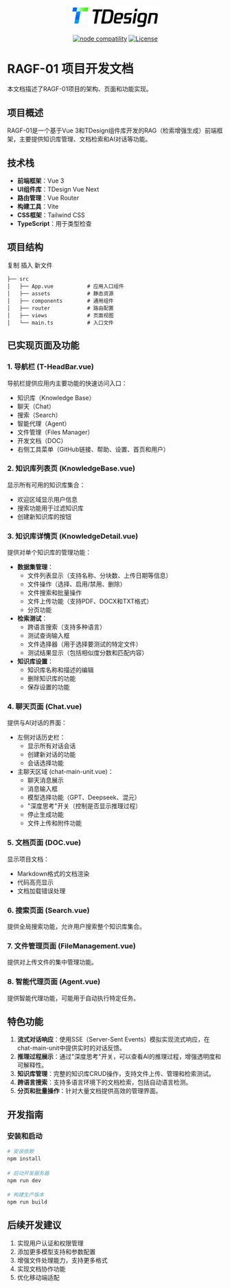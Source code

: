 <p style="display:flex; justify-content: center">

</p>
<p align="center">
  <a href="https://tdesign.tencent.com/vue-next/overview" target="_blank">
   <img alt="TDesign Logo" width="200" src="./public/tdesign-logo.svg"/>
  </a>
</p>

<p align="center">
  <a href="https://nodejs.org/en/about/releases/"><img src="https://img.shields.io/node/v/vite.svg" alt="node compatility"></a>
  <a href="https://github.com/Tencent/tdesign-react-starter/blob/develop/LICENSE">
    <img src="https://img.shields.io/npm/l/tdesign-react.svg?sanitize=true" alt="License">
  </a>
</p>


# RAGF-01 项目开发文档

本文档描述了RAGF-01项目的架构、页面和功能实现。

## 项目概述

RAGF-01是一个基于Vue 3和TDesign组件库开发的RAG（检索增强生成）前端框架，主要提供知识库管理、文档检索和AI对话等功能。

## 技术栈

- **前端框架**：Vue 3
- **UI组件库**：TDesign Vue Next
- **路由管理**：Vue Router
- **构建工具**：Vite
- **CSS框架**：Tailwind CSS
- **TypeScript**：用于类型检查

## 项目结构

 复制 插入 新文件

```
├── src
│   ├── App.vue           # 应用入口组件
│   ├── assets            # 静态资源
│   ├── components        # 通用组件
│   ├── router            # 路由配置
│   ├── views             # 页面视图
│   └── main.ts           # 入口文件
```

## 已实现页面及功能

### 1. 导航栏 (T-HeadBar.vue)

导航栏提供应用内主要功能的快速访问入口：

- 知识库（Knowledge Base）
- 聊天（Chat）
- 搜索（Search）
- 智能代理（Agent）
- 文件管理（Files Manager）
- 开发文档（DOC）
- 右侧工具菜单（GitHub链接、帮助、设置、首页和用户）

### 2. 知识库列表页 (KnowledgeBase.vue)

显示所有可用的知识库集合：

- 欢迎区域显示用户信息
- 搜索功能用于过滤知识库
- 创建新知识库的按钮

### 3. 知识库详情页 (KnowledgeDetail.vue)

提供对单个知识库的管理功能：

- **数据集管理**：
  - 文件列表显示（支持名称、分块数、上传日期等信息）
  - 文件操作（选择、启用/禁用、删除）
  - 文件搜索和批量操作
  - 文件上传功能（支持PDF、DOCX和TXT格式）
  - 分页功能
- **检索测试**：
  - 跨语言搜索（支持多种语言）
  - 测试查询输入框
  - 文件选择器（用于选择要测试的特定文件）
  - 测试结果显示（包括相似度分数和匹配内容）
- **知识库设置**：
  - 知识库名称和描述的编辑
  - 删除知识库的功能
  - 保存设置的功能

### 4. 聊天页面 (Chat.vue)

提供与AI对话的界面：

- 左侧对话历史栏：
  - 显示所有对话会话
  - 创建新对话的功能
  - 会话选择功能
- 主聊天区域 (chat-main-unit.vue)：
  - 聊天消息展示
  - 消息输入框
  - 模型选择功能（GPT、Deepseek、混元）
  - "深度思考"开关（控制是否显示推理过程）
  - 停止生成功能
  - 文件上传和附件功能

### 5. 文档页面 (DOC.vue)

显示项目文档：

- Markdown格式的文档渲染
- 代码高亮显示
- 文档加载错误处理

### 6. 搜索页面 (Search.vue)

提供全局搜索功能，允许用户搜索整个知识库集合。

### 7. 文件管理页面 (FileManagement.vue)

提供对上传文件的集中管理功能。

### 8. 智能代理页面 (Agent.vue)

提供智能代理功能，可能用于自动执行特定任务。

## 特色功能

1. **流式对话响应**：使用SSE（Server-Sent Events）模拟实现流式响应，在chat-main-unit中提供实时的对话反馈。
2. **推理过程展示**：通过"深度思考"开关，可以查看AI的推理过程，增强透明度和可解释性。
3. **知识库管理**：完整的知识库CRUD操作，支持文件上传、管理和检索测试。
4. **跨语言搜索**：支持多语言环境下的文档检索，包括自动语言检测。
5. **分页和批量操作**：针对大量文档提供高效的管理界面。

## 开发指南

### 安装和启动

```bash
# 安装依赖
npm install

# 启动开发服务器
npm run dev

# 构建生产版本
npm run build
```

## 后续开发建议

1. 实现用户认证和权限管理
2. 添加更多模型支持和参数配置
3. 增强文件处理能力，支持更多格式
4. 实现文档协作功能
5. 优化移动端适配
